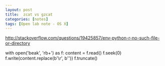 ```yaml
---
layout: post
title:  zcat vs gzcat
categories: [notes]
tags: [Open lab note - OS X]
---
```

http://stackoverflow.com/questions/19425857/env-python-r-no-such-file-or-directory

with open('beak', 'rb+') as f:
    content = f.read()
    f.seek(0)
    f.write(content.replace(b'\r', b''))
    f.truncate()